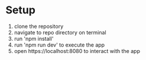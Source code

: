 # Setup

1. clone the repository
2. navigate to repo directory on terminal
3. run 'npm install'
4. run 'npm run dev' to execute the app
5. open https://localhost:8080 to interact with the app
